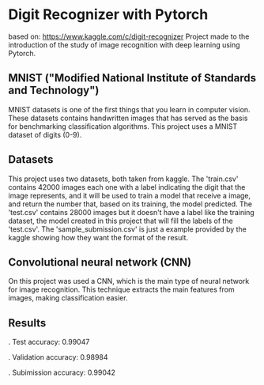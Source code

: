 # Digit Recognizer with Pytorch
based on: https://www.kaggle.com/c/digit-recognizer
Project made to the introduction of the study of image recognition with deep learning using Pytorch.

## MNIST ("Modified National Institute of Standards and Technology")
MNIST datasets is one of the first things that you learn in computer vision. These datasets contains handwritten images that has served as the basis for benchmarking classification algorithms. This project uses a MNIST dataset of digits (0-9).

## Datasets
This project uses two datasets, both taken from kaggle. The 'train.csv' contains 42000 images each one with a label indicating the digit that the image represents, and it will be used to train a model that receive a image, and return the number that, based on its training, the model predicted. The 'test.csv' contains 28000 images but it doesn't have a label like the training dataset, the model created in this project that will fill the labels of the 'test.csv'.
The 'sample_submission.csv' is just a example provided by the kaggle showing how they want the format of the result.

## Convolutional neural network (CNN)
On this project was used a CNN, which is the main type of neural network for image recognition. This technique extracts the main features from images, making classification easier.

## Results
. Test accuracy: 0.99047

. Validation accuracy: 0.98984

. Subimission accuracy: 0.99042
